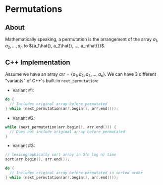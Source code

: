 # Permutations

## About

Mathematically speaking, a permutation is the arrangement of the array ${a_1, a_2, ..., a_n}$ to ${a_1\hat{}, a_2\hat{}, ..., a_n\hat{}}$.

## C++ Implementation

Assume we have an array $arr = \{a_1, a_2, a_3, ..., a_n\}$. We can have 3 different "variants" of C++'s built-in `next_permutation`:

- Variant #1:

```cpp
do {
  // Includes original array before permutated
} while (next_permutation(arr.begin(), arr.end()));
```

- Variant #2:

```cpp
while (next_permutation(arr.begin(), arr.end())) {
  // Does not include original array before permutated
}
```

- Variant #3:

```cpp
// lexicographically sort array in O(n log n) time
sort(arr.begin(), arr.end());

do {
  // Includes original array before permutated in sorted order
} while (next_permutation(arr.begin(), arr.end()));
```
